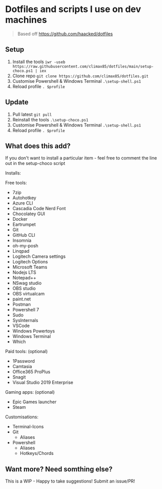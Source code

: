 # Dotfiles and scripts I use on dev machines

> Based off https://github.com/haacked/dotfiles

## Setup

1. Install the tools
   ```iwr -useb https://raw.githubusercontent.com/climax85/dotfiles/main/setup-choco.ps1 | iex```
2. Clone repo
   ```git clone https://github.com/climax85/dotfiles.git```
3. Customise Powershell & Windows Terminal
   ```.\setup-shell.ps1```
4. Reload profile
   ```. $profile```

## Update

1. Pull latest
   ```git pull```
2. Reinstall the tools
   ```.\setup-choco.ps1```
3. Customise Powershell & Windows Terminal
   ```.\setup-shell.ps1```
4. Reload profile
   ```. $profile```

## What does this add?

If you don't want to install a particular item - feel free to comment the line out in the setup-choco script

Installs:

Free tools:

- 7zip
- Autohotkey
- Azure CLI
- Cascadia Code Nerd Font
- Chocolatey GUI
- Docker
- Eartrumpet
- Git
- GitHub CLI
- Insomnia
- oh-my-posh
- Linqpad
- Logitech Camera settings
- Logitech Options
- Microsoft Teams
- Nodejs LTS
- Notepad++
- NSwag studio
- OBS studio
- OBS virtualcam
- paint.net
- Postman
- Powershell 7
- Sudo
- SysInternals
- VSCode
- Windows Powertoys
- Windows Terminal
- Which

Paid tools: (optional)

- 1Password
- Camtasia
- Office365 ProPlus
- Snagit
- Visual Studio 2019 Enterprise

Gaming apps: (optional)

- Epic Games launcher
- Steam

Customisations:

- Terminal-Icons
- Git
  - Aliases
- Powershell
  - Aliases
  - Hotkeys/Chords

## Want more? Need somthing else?

This is a WIP - Happy to take suggestions! Submit an issue/PR!
